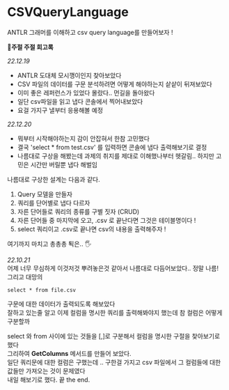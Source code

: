 # CSVQueryLanguage

ANTLR 그래머를 이해하고 csv query language를 만들어보자 !

**📒주절 주절 회고록**

*22.12.19*
- ANTLR 도대체 모시깽이인지 찾아보았다
- CSV 파일의 데이터를 구문 분석하려면 어떻게 해야하는지 샅샅이 뒤져보았다
- 이미 좋은 레퍼런스가 있었다 몰랐다.. 먼길을 돌아왔다
- 일단 csv파일을 읽고 냅다 콘솔에서 찍어내보았다
- 요걸 가지구 낼부터 응용해볼 예정

*22.12.20*
- 뭐부터 시작해야하는지 감이 안잡혀서 한참 고민했다
- 결국 'select * from test.csv' 를 입력하면 콘솔에 냅다 출력해보기로 결정
- 나름대로 구상을 해봤는데 과제의 취지를 제대로 이해했나부터 헷갈림.. 하지만 고민은 시간만 버릴뿐 냅다 해벌임

나름대로 구상한 설계는 다음과 같다.
1. Query 모델을 만들자
2. 쿼리를 단어별로 냅다 다르자
3. 자른 단어들로 쿼리의 종류를 구별 짓자 (CRUD)
4. 자른 단어들 중 마지막에 오고, .csv 로 끝난다면 그것은 테이블명이다 !
5. select 쿼리이고 .csv로 끝나면 csv의 내용을 출력해주자 !

여기까지 마치고 총총총 퇵은.. 🖐

*22.10.21*   
어제 너무 무심하게 이것저것 뿌려놓은것 같아서 나름대로 다듬어보았다.. 정말 나름!   
그리고 대망의 <pre><code>select * from file.csv</code></pre>
구문에 대한 데이터가 출력되도록 해보았다   
잘하고 있는줄 알고 이제 컬럼을 명시한 쿼리를 출력해봐야지 했는데 참 컬럼은 어떻게 구분할까   

select 와 from 사이에 있는 것들을 [,]로 구분해서 컬럼을 명시한 구절을 찾아보기로 했다   
그리하여 **GetColumns** 메서드를 만들어 보았다.   
일단 쿼리문에 대한 컬럼은 구했는데 .. 구한걸 가지고 csv 파일에서 그 컬럼들에 대한 값들만 가져오는 것이 문제였다   
내일 해보기로 했다. 끝 the end.   

